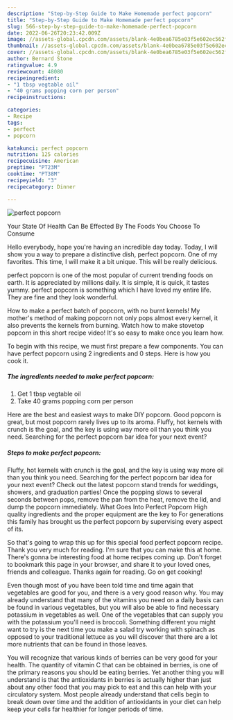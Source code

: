 ```yaml
---
description: "Step-by-Step Guide to Make Homemade perfect popcorn"
title: "Step-by-Step Guide to Make Homemade perfect popcorn"
slug: 566-step-by-step-guide-to-make-homemade-perfect-popcorn
date: 2022-06-26T20:23:42.009Z
image: //assets-global.cpcdn.com/assets/blank-4e0bea6785e03f5e602ec562f230caae08da540cada707380b4fe1bbebba43da.png
thumbnail: //assets-global.cpcdn.com/assets/blank-4e0bea6785e03f5e602ec562f230caae08da540cada707380b4fe1bbebba43da.png
cover: //assets-global.cpcdn.com/assets/blank-4e0bea6785e03f5e602ec562f230caae08da540cada707380b4fe1bbebba43da.png
author: Bernard Stone
ratingvalue: 4.9
reviewcount: 48080
recipeingredient:
- "1 tbsp vegtable oil"
- "40 grams popping corn per person"
recipeinstructions:

categories:
- Recipe
tags:
- perfect
- popcorn

katakunci: perfect popcorn 
nutrition: 125 calories
recipecuisine: American
preptime: "PT23M"
cooktime: "PT38M"
recipeyield: "3"
recipecategory: Dinner

---
```



![perfect popcorn](//assets-global.cpcdn.com/assets/blank-4e0bea6785e03f5e602ec562f230caae08da540cada707380b4fe1bbebba43da.png)

Your State Of Health Can Be Effected By The Foods You Choose To Consume

Hello everybody, hope you're having an incredible day today. Today, I will show you a way to prepare a distinctive dish, perfect popcorn. One of my favorites. This time, I will make it a bit unique. This will be really delicious.

perfect popcorn is one of the most popular of current trending foods on earth. It is appreciated by millions daily. It is simple, it is quick, it tastes yummy. perfect popcorn is something which I have loved my entire life. They are fine and they look wonderful.

How to make a perfect batch of popcorn, with no burnt kernels! My mother&#39;s method of making popcorn not only pops almost every kernel, it also prevents the kernels from burning. Watch how to make stovetop popcorn in this short recipe video! It&#39;s so easy to make once you learn how.


To begin with this recipe, we must first prepare a few components. You can have perfect popcorn using 2 ingredients and 0 steps. Here is how you cook it.

<!--inarticleads1-->

##### The ingredients needed to make perfect popcorn:

1. Get 1 tbsp vegtable oil
1. Take 40 grams popping corn per person


Here are the best and easiest ways to make DIY popcorn. Good popcorn is great, but most popcorn rarely lives up to its aroma. Fluffy, hot kernels with crunch is the goal, and the key is using way more oil than you think you need. Searching for the perfect popcorn bar idea for your next event? 

<!--inarticleads2-->

##### Steps to make perfect popcorn:



Fluffy, hot kernels with crunch is the goal, and the key is using way more oil than you think you need. Searching for the perfect popcorn bar idea for your next event? Check out the latest popcorn stand trends for weddings, showers, and graduation parties! Once the popping slows to several seconds between pops, remove the pan from the heat, remove the lid, and dump the popcorn immediately. What Goes Into Perfect Popcorn High quality ingredients and the proper equipment are the key to For generations this family has brought us the perfect popcorn by supervising every aspect of its. 

So that's going to wrap this up for this special food perfect popcorn recipe. Thank you very much for reading. I'm sure that you can make this at home. There's gonna be interesting food at home recipes coming up. Don't forget to bookmark this page in your browser, and share it to your loved ones, friends and colleague. Thanks again for reading. Go on get cooking!

Even though most of you have been told time and time again that vegetables are good for you, and there is a very good reason why. You may already understand that many of the vitamins you need on a daily basis can be found in various vegetables, but you will also be able to find necessary potassium in vegetables as well. One of the vegetables that can supply you with the potassium you'll need is broccoli. Something different you might want to try is the next time you make a salad try working with spinach as opposed to your traditional lettuce as you will discover that there are a lot more nutrients that can be found in those leaves.

You will recognize that various kinds of berries can be very good for your health. The quantity of vitamin C that can be obtained in berries, is one of the primary reasons you should be eating berries. Yet another thing you will understand is that the antioxidants in berries is actually higher than just about any other food that you may pick to eat and this can help with your circulatory system. Most people already understand that cells begin to break down over time and the addition of antioxidants in your diet can help keep your cells far healthier for longer periods of time.
